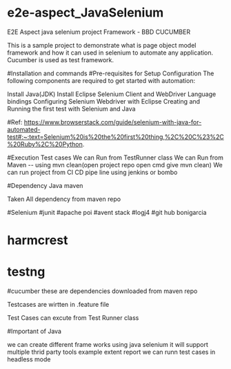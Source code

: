 # e2e-aspect_JavaSelenium

E2E Aspect java selenium project
Framework - BBD CUCUMBER

This is a sample project to demonstrate what is page object model framework and how it can used in selenium to automate any application. Cucumber is used as test framework.

#Installation and commands
#Pre-requisites for Setup Configuration
The following components are required to get started with automation:

Install Java(JDK)
Install Eclipse
Selenium Client and WebDriver Language bindings
Configuring Selenium Webdriver with Eclipse
Creating and Running the first test with Selenium and Java

#Ref: https://www.browserstack.com/guide/selenium-with-java-for-automated-test#:~:text=Selenium%20is%20the%20first%20thing,%2C%20C%23%2C%20Ruby%2C%20Python.


#Execution Test cases
We can Run from TestRunner class
We can Run from Maven -- using mvn clean(open project repo open cmd give mvn clean)
We can run project from CI CD pipe line using jenkins or bombo



#Dependency Java maven

Taken All dependency from maven repo

#Selenium
#junit
#apache poi
#avent stack
#logj4
#git hub bonigarcia
# harmcrest
# testng
#cucumber
these are dependencies downloaded from maven repo

Testcases are wirtten in .feature file

Test Cases can excute from Test Runner class

#Important of Java 

we can create different frame works using java selenium
it will support multiple thrid party tools example extent report
we can runn test cases in headless mode

